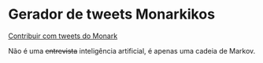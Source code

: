 # Gerador de tweets Monarkikos
[Contribuir com tweets do Monark](https://github.com/Jonhyfun/tweets-monark/blob/main/monark.txt)

Não é uma ~~entrevista~~ inteligência artificial, é apenas uma cadeia de Markov.
